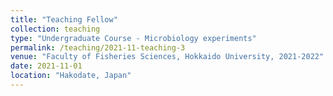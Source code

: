 ```yaml
---
title: "Teaching Fellow"
collection: teaching
type: "Undergraduate Course - Microbiology experiments"
permalink: /teaching/2021-11-teaching-3
venue: "Faculty of Fisheries Sciences, Hokkaido University, 2021-2022"
date: 2021-11-01
location: "Hakodate, Japan"
---
```

